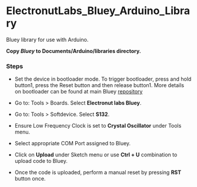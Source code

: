# ElectronutLabs_Bluey_Arduino_Library
Bluey library for use with Arduino.

**Copy *Bluey* to Documents/Arduino/libraries directory.**

### Steps

* Set the device in bootloader mode. To trigger bootloader, press and hold button1, press the Reset button and then release button1. More details on bootloader can be found at main Bluey [repository](https://github.com/electronut/ElectronutLabs-bluey)

* Go to: Tools > Boards. Select **Electronut labs Bluey**.

* Go to: Tools > Softdevice. Select **S132**.

* Ensure Low Frequency Clock is set to **Crystal Oscillator** under Tools menu.

* Select appropriate COM Port assigned to Bluey.

* Click on **Upload** under Sketch menu or use **Ctrl + U** combination to upload code to Bluey.

* Once the code is uploaded, perform a manual reset by pressing **RST** button once.

